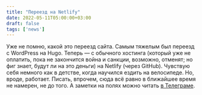 ```yaml
---
title: "Переезд на Netlify"
date: 2022-05-11T05:00:00+03:00
draft: false
tags: ['news']
---
```


Уже не помню, какой это переезд сайта. Самым тяжелым был переезд с WordPress на Hugo. Теперь — с обычного хостинга (который уже не оплатить, пока не закончится война и санкции, возможно, отменят; но фиг знает, будут ли на это деньги) на Netlify (через GitHub). Чувствую себя немного как в детстве, когда научился ездить на велосипеде. Но, вроде, работает. Писать, впрочем, сюда всё равно в ближайшее время не намерен, не до того. А заметки на полях можно читать [в Телеграме](https://t.me/words_and_money).